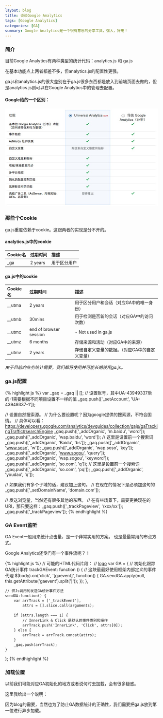 ```yaml
---
layout: blog
title: 谈谈Google Analytics
tags: [Google Analytics]
categories: [GA]
summary: Google Analytics是一个很有意思的分享工具，强大，好用！
---
```

### 简介
目前Google Analytics有两种类型的统计代码：analytics.js 和 ga.js

在基本功能点上两者都差不多，但analytics.js的配置性更强。

ga.js和analytics.js的很大差别在于ga.js很多东西都是放入到前端页面去做的，但是analytics.js则可以在Google Analytics中的管理去配置。

#### Google给的一个区别：
![analytics.js vs ga.js](/static/img/analytics-vs-ga.png)

### 那些个Cookie
ga.js重度依赖于cookie。这跟两者的实现是分不开的。

#### analytics.js中的cookie

Cookie名|过期时间|描述
:-------|:-------|:-----
_ga|2 years|用于区分用户

#### ga.js中的cookie

Cookie名|过期时间|描述
:-------|:-------|:-----
__utma|2 years|用于区分用户和会话（对应GA中的唯一身份）
__utmb|30mins|用于检测是否新的会话（对应GA中的访问次数）
__utmc|end of browser session|- Not used in ga.js
__utmz|6 months|存储来源和活动（对应GA中的来源）
__utmv|2 years|存储自定义变量的数据。（对应GA中的自定义变量）

*由于目前的业务统计需要，我们都将使用并可能长期使用ga.js。*

### ga.js配置

{% highlight js %}
var _gaq = _gaq || [];
// 设置账号，其中UA-43949337后的-1需要根据不同项目设置不一样的值
_gaq.push(['_setAccount', 'UA-43949337-1']);
 
// 设置自然搜索源。
// 为什么要设置呢？因为google提供的搜索源，不符合国情。
// 具体可以看：https://developers.google.com/analytics/devguides/collection/gajs/gaTrackingTraffic#searchEngine
_gaq.push(['_addOrganic', 'm.baidu', 'word']);
_gaq.push(['_addOrganic', 'wap.baidu', 'word']);
// 这里是设置前一个搜索词
_gaq.push(['_addOrganic', 'Baidu', 'bs']);
_gaq.push(['_addOrganic', 'www.soso', 'w']);
_gaq.push(['_addOrganic', 'wap.soso', 'key']);
_gaq.push(['_addOrganic', 'www.sogou', 'query']);
_gaq.push(['_addOrganic', 'wap.sogou', 'keyword']);
_gaq.push(['_addOrganic', 'so.com', 'q']);
// 这里是设置前一个搜索词
_gaq.push(['_addOrganic', 'so.com', 'pq']);
_gaq.push(['_addOrganic', 'youdao', 'q']);
 
// 如果我们有多个子域的话，建议加上这句。
// 在现在的情况下是必须加这句的
_gaq.push(['_setDomainName', 'domain.com']);
 
// 发送浏览量，当然还有很多其他的东西。
// 在有些场景下，需要更换现在的URI，那只要这样：_gaq.push(['_trackPageview', '/xxx/xx']);
_gaq.push(['_trackPageview']);
{% endhighlight %}

### GA Event监听
GA Event一般用来统计点击量，是一个非常实用的方案。
也是最最常用的布点方式。

Google Analytics还专门有一个事件流呢？！

{% highlight js %}
// 可能的HTML代码片段：
// <a href="xxx" gaevent="ft/logo"><span>logo</span></a>
var GA = {
    // 初始化跟踪GA统计事件
    trackGAEvent: function () {
        // 这块最最好使用框架内部定义的事件代理
        $(body).on('click', '[gaevent]', function() {
            GA.sendGA.apply(null, this.getAttribute('gaevent').split('|'));
        });
    },

    // 供Js调用的发送GA统计事件方法
    sendGA:function() {
        var arrTrack = ['_trackEvent'],
            attrs = [].slice.call(arguments);

        if (attrs.length === 1) {
            // InnerLink & Click 是默认的事件类别和操作
            arrTrack.push('InnerLink', 'Click', attrs[0]);
        } else {
            arrTrack = arrTrack.concat(attrs);
        }
        _gaq.push(arrTrack);
    }
};
{% endhighlight %}

### 加载位置
以前我们可能对应GA初始化的地方或者说何时去加载，会有很多疑惑。

这里我给出一个说明：

因为blog的需要，当然也为了防止GA数据统计的正确性，我们需要把ga.js放到第一位进行异步加载。
